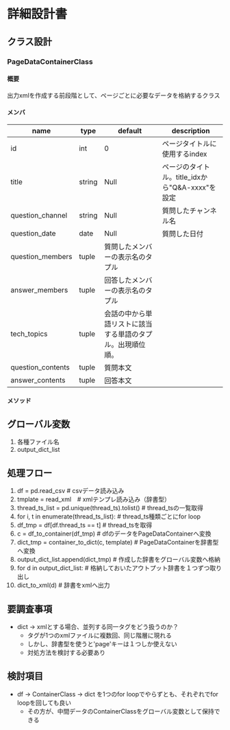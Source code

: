 # 詳細設計書
## クラス設計
### PageDataContainerClass
#### 概要
出力xmlを作成する前段階として、ページごとに必要なデータを格納するクラス

#### メンバ
|name|type|default|description|
|----|----|-------|-----------|
|id|int|0|ページタイトルに使用するindex|
|title|string|Null|ページのタイトル。title_idxから"Q&A-xxxx"を設定|
|question_channel|string|Null|質問したチャンネル名|
|question_date|date|Null|質問した日付|
|question_members|tuple|質問したメンバーの表示名のタプル|
|answer_members|tuple|回答したメンバーの表示名のタプル|
|tech_topics|tuple|会話の中から単語リストに該当する単語のタプル。出現順位順。|
|question_contents|tuple|質問本文|
|answer_contents|tuple|回答本文|

#### メソッド

## グローバル変数
1. 各種ファイル名
2. output_dict_list

## 処理フロー

1. df = pd.read_csv # csvデータ読み込み
2. tmplate = read_xml　# xmlテンプレ読み込み（辞書型）
2. thread_ts_list = pd.unique(thread_ts).tolist() # thread_tsの一覧取得
3. for i, t in enumerate(thread_ts_list): # thread_ts種類ごとにfor loop
  1. df_tmp = df[df.thread_ts == t] # thread_tsを取得
  1. c = df_to_container(df_tmp) # dfのデータをPageDataContainerへ変換
  1. dict_tmp = container_to_dict(c, template) # PageDataContainerを辞書型へ変換
  1. output_dict_list.append(dict_tmp) # 作成した辞書をグローバル変数へ格納
4. for d in output_dict_list: # 格納しておいたアウトプット辞書を１つずつ取り出し
  1. dict_to_xml(d) # 辞書をxmlへ出力

## 要調査事項
- dict -> xmlとする場合、並列する同一タグをどう扱うのか？
  - <page></page>タグが1つのxmlファイルに複数回、同じ階層に現れる
  - しかし、辞書型を使うと'page'キーは１つしか使えない
  - 対処方法を検討する必要あり

## 検討項目
- df -> ContainerClass -> dict を1つのfor loopでやらずとも、それぞれでfor loopを回しても良い
  - その方が、中間データのContainerClassをグローバル変数として保持できる
